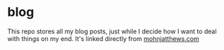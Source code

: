 # blog
This repo stores all my blog posts, just while I decide how I want to deal with things on my end. It's linked directly from [mohnjatthews.com](http://mohnjatthews.com)
